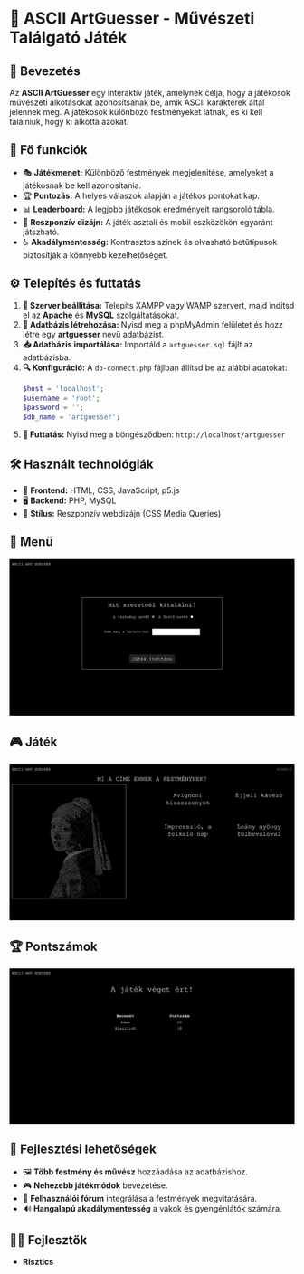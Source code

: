 # 🎨 ASCII ArtGuesser - Művészeti Találgató Játék

## 📖 Bevezetés

Az **ASCII ArtGuesser** egy interaktív játék, amelynek célja, hogy a játékosok művészeti alkotásokat azonosítsanak be, amik ASCII karakterek által jelennek meg. A játékosok különböző festményeket látnak, és ki kell találniuk, hogy ki alkotta azokat.

## 🚀 Fő funkciók

- 🎭 **Játékmenet:** Különböző festmények megjelenítése, amelyeket a játékosnak be kell azonosítania.
- 🏆 **Pontozás:** A helyes válaszok alapján a játékos pontokat kap.
- 📊 **Leaderboard:** A legjobb játékosok eredményeit rangsoroló tábla.
- 📱 **Reszponzív dizájn:** A játék asztali és mobil eszközökön egyaránt játszható.
- ♿ **Akadálymentesség:** Kontrasztos színek és olvasható betűtípusok biztosítják a könnyebb kezelhetőséget.

## ⚙️ Telepítés és futtatás

1. **🔧 Szerver beállítása:** Telepíts XAMPP vagy WAMP szervert, majd indítsd el az **Apache** és **MySQL** szolgáltatásokat.
2. **💾 Adatbázis létrehozása:** Nyisd meg a phpMyAdmin felületet és hozz létre egy **artguesser** nevű adatbázist.
3. **📥 Adatbázis importálása:** Importáld a `artguesser.sql` fájlt az adatbázisba.
4. **🔍 Konfiguráció:** A `db-connect.php` fájlban állítsd be az alábbi adatokat:
   ```php
   $host = 'localhost';
   $username = 'root';
   $password = '';
   $db_name = 'artguesser';
   ```
5. **🚀 Futtatás:** Nyisd meg a böngésződben: `http://localhost/artguesser`

## 🛠️ Használt technológiák

- 🎨 **Frontend:** HTML, CSS, JavaScript, p5.js
- 🖥️ **Backend:** PHP, MySQL
- 🎨 **Stílus:** Reszponzív webdizájn (CSS Media Queries)

## 📌 Menü
![Menü](readme/start.png)


## 🎮 Játék
![Játék](readme/game.png)


## 🏆 Pontszámok
![Pontszámok](readme/end.png)


## 🔮 Fejlesztési lehetőségek

- 🖼️ **Több festmény és művész** hozzáadása az adatbázishoz.
- 🎮 **Nehezebb játékmódok** bevezetése.
- 💬 **Felhasználói fórum** integrálása a festmények megvitatására.
- 🔊 **Hangalapú akadálymentesség** a vakok és gyengénlátók számára.

## 👨‍💻 Fejlesztők

- **Risztics**

